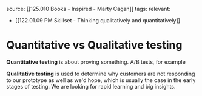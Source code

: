 source: [[125.010 Books - Inspired - Marty Cagan]]
tags:
relevant:
- [[122.01.09 PM Skillset - Thinking qualitatively and quantitatively]]

# Quantitative vs Qualitative testing

**Quantitative testing** is about proving something. A/B tests, for example

**Qualitative testing** is used to determine why customers are not responding to our prototype as well as we'd hope, which is usually the case in the early stages of testing. We are looking for rapid learning and big insights.

